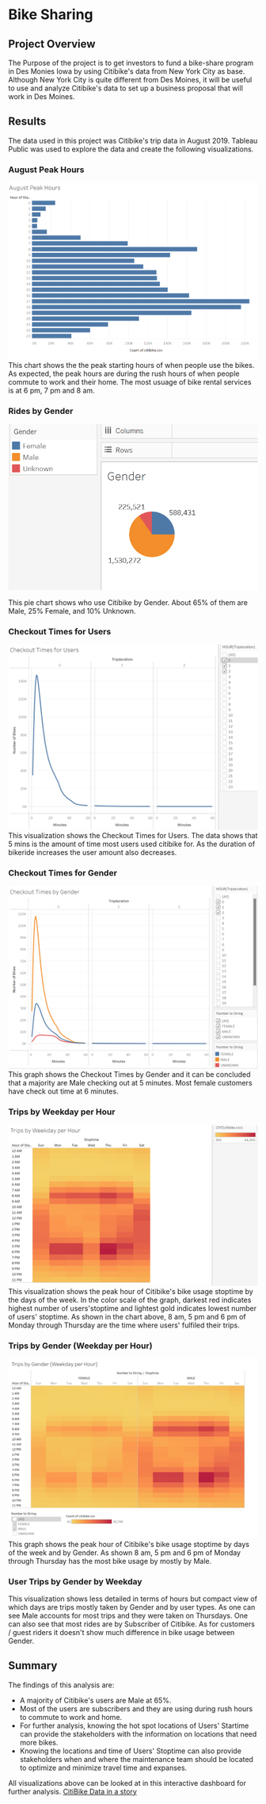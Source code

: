 # Bike Sharing

## Project Overview
The Purpose of the project is to get investors to fund a bike-share program in Des Monies Iowa by using Citibike's data from New York City as base. Although New York City is quite different from Des Moines, it will be useful to use and analyze Citibike's data to set up a business proposal that will work in Des Moines. 

## Results

The data used in this project was Citibike's trip data in August 2019. Tableau Public was used to explore the data and create the following visualizations. 
### August Peak Hours
![Augustpeakhours](https://github.com/Monsaiaung/bikesharing/blob/85b4f54c61f1c47bc3552c69ca37210a7c309920/Images/Augustpeakhours.png)
This chart shows the the peak starting hours of when people use the bikes. As expected, the peak hours are during the rush hours of when people commute to work and their home. The most usuage of bike rental services is at 6 pm, 7 pm and 8 am. 

### Rides by Gender 
![Gender](https://github.com/Monsaiaung/bikesharing/blob/5383cf93ba50294488ce669a2d115e4b35468086/Images/Gender.png)

This pie chart shows who use Citibike by Gender. About 65% of them are Male, 25% Female, and 10% Unknown. 

### Checkout Times for Users
![Checkout Times for Users](https://github.com/Monsaiaung/bikesharing/blob/5383cf93ba50294488ce669a2d115e4b35468086/Images/Checkout%20Times%20for%20Users.png)
This visualization shows the Checkout Times for Users. The data shows that 5 mins is the amount of time most users used citibike for. As the duration of bikeride increases the user amount also decreases. 

### Checkout Times for Gender
![Checkout Times for Gender](https://github.com/Monsaiaung/bikesharing/blob/5383cf93ba50294488ce669a2d115e4b35468086/Images/Checkout%20Times%20by%20Gender.png)
This graph shows the Checkout Times by Gender and it can be concluded that a majority are Male checking out at 5 minutes. Most female customers have check out time at 6 minutes.   

### Trips by Weekday per Hour
![Trips by Weekday per Hour](https://github.com/Monsaiaung/bikesharing/blob/5383cf93ba50294488ce669a2d115e4b35468086/Images/Trips%20by%20weekday%20per%20hour.png)
This visualization shows the peak hour of Citibike's bike usage stoptime by the days of the week. In the color scale of the graph, darkest red indicates highest number of users'stoptime and lightest gold indicates lowest number of users' stoptime. As shown in the chart above, 8 am, 5 pm and 6 pm of Monday through Thursday are the time where users' fulfiled their trips.

### Trips by Gender (Weekday per Hour)
![Checkout Times for Gender](https://github.com/Monsaiaung/bikesharing/blob/bd9affe9ca9ec048a625c7a17e7d1081b4d60ad3/Images/Trips%20by%20Gender%20(Weekday%20per%20Hour).png)
This graph shows the peak hour of Citibike's bike usage stoptime by days of the week and by Gender. As shown 8 am, 5 pm and 6 pm of Monday through Thursday has the most bike usage by mostly by Male. 

### User Trips by Gender by Weekday
This visualization shows less detailed in terms of hours but compact view of which days are trips mostly taken by Gender and by user types. As one can see Male accounts for most trips and they were taken on Thursdays. One can also see that most rides are by Subscriber of Citibike. As for customers / guest riders it doesn't show much difference in bike usage between Gender. 

## Summary 

The findings of this analysis are:

- A majority of Citibike's users are Male at 65%. 
- Most of the users are subscribers and they are using during rush hours to commute to work and home. 
- For further analysis, knowing the hot spot locations of Users' Startime can provide the stakeholders with the information on locations that need more bikes.
- Knowing the locations and time of Users' Stoptime can also provide stakeholders when and where the maintenance team should be located to optimize and minimize travel time and expanses.

All visualizations above can be looked at in this interactive dashboard for further analysis. [CitiBike Data in a story](https://public.tableau.com/views/CitibikeModuleChallenge/CitibikeDatainaStory?:language=en-US&:display_count=n&:origin=viz_share_link)

